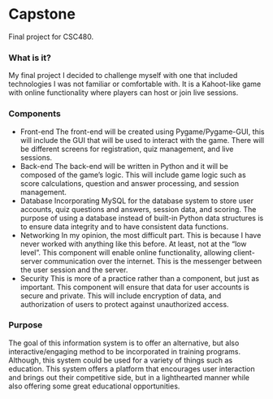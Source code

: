# Capstone
Final project for CSC480.

### What is it?
My final project I decided to challenge myself with one that included technologies I was not familiar or comfortable with. It is a Kahoot-like game with online functionality where players can host or join live sessions. 

### Components
- Front-end 
	The front-end will be created using Pygame/Pygame-GUI, this will include the GUI that will be used to interact with the game. There will be different screens for registration, quiz management, and live sessions. 
- Back-end 
	The back-end will be written in Python and it will be composed of the game’s logic. This will include game logic such as score calculations, question and answer processing, and session management. 
- Database
	Incorporating MySQL for the database system to store user accounts, quiz questions and answers, session data, and scoring. The purpose of using a database instead of built-in Python data structures is to ensure data integrity and to have consistent data functions. 
- Networking
	In my opinion, the most difficult part. This is because I have never worked with anything like this before. At least, not at the “low level”. This component will enable online functionality, allowing client-server communication over the internet. This is the messenger between the user session and the server. 
- Security
	This is more of a practice rather than a component, but just as important. This component will ensure that data for user accounts is secure and private. This will include encryption of data, and authorization of users to protect against unauthorized access.

### Purpose
The goal of this information system is to offer an alternative, but also interactive/engaging method to be incorporated in training programs. Although, this system could be used for a variety of things such as education. 
This system offers a platform that encourages user interaction and brings out their competitive side, but in a lighthearted manner while also offering some great educational opportunities.